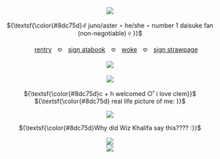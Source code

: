 
<p align="center">

 <br>
  <br>
  <img src="https://files.catbox.moe/mewggv.png" />
 
<br>
<br> ${\textsf{\color{#8dc75d}꘩ juno/aster ⋆ he/she ⋆ number 1 daisuke fan (non-negotiable) ୧ }}$
   <br>
   <br>
  　　<a href="https://rentry.co/rengokus-princess">rentry</a>　𖹭　<a href="https://daidaisuke.atabook.org/">sign atabook</a>　𖹭　<a href="https://en.pronouns.page/@daidaisuke">woke</a>　𖹭　<a href="https://lesbiansanemi.straw.page/">sign strawpage</a>
     <br> 
 <br>
   <img src="https://files.catbox.moe/vxdacd.png" />
    <br>
     <br>
   <a href="https://visitcount.itsvg.in">
  <img src="https://visitcount.itsvg.in/api?id=daidaisuke&label=view%20view%20view&color=3&icon=7&pretty=false" />
</a>
  <br>
         <br> ${\textsf{\color{#8dc75d}c + h welcomed ○˚ i love clem}}$ 
 <br>
  ${\textsf{\color{#8dc75d}  real life picture of me: }}$ 
  </p>
<p align="center">
  <img src="https://files.catbox.moe/78dyf9.png" />
</p>
<p align="center">
 ${\textsf{\color{#8dc75d}Why did Wiz Khalifa say this???? :}}$
</p>
<p align="center">
  <img src="https://files.catbox.moe/8xj2gd.png" />
 <br>
 <img  src="https://files.catbox.moe/xe68im.png" />
</p>
